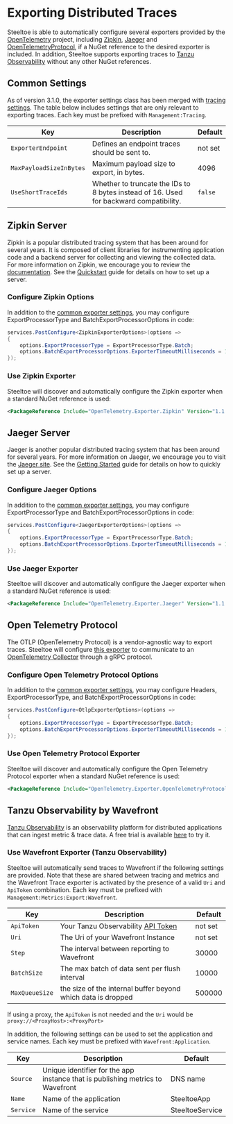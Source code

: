 # Exporting Distributed Traces

Steeltoe is able to automatically configure several exporters provided by the [OpenTelemetry](https://opentelemetry.io) project, including [Zipkin](https://github.com/open-telemetry/opentelemetry-dotnet/tree/main/src/OpenTelemetry.Exporter.Zipkin), [Jaeger](https://github.com/open-telemetry/opentelemetry-dotnet/tree/main/src/OpenTelemetry.Exporter.Jaeger) and [OpenTelemetryProtocol](https://github.com/open-telemetry/opentelemetry-dotnet/tree/main/src/OpenTelemetry.Exporter.OpenTelemetryProtocol), if a NuGet reference to the desired exporter is included. In addition, Steeltoe supports exporting traces to [Tanzu Observability](https://www.broadcom.com/products/software/aiops-observability/tanzu-observability) without any other NuGet references.

## Common Settings

As of version 3.1.0, the exporter settings class has been merged with [tracing settings](./index.md#configure-settings).
The table below includes settings that are only relevant to exporting traces.
Each key must be prefixed with `Management:Tracing`.

| Key | Description | Default |
| --- | --- | --- |
| `ExporterEndpoint` | Defines an endpoint traces should be sent to. | not set |
| `MaxPayloadSizeInBytes` | Maximum payload size to export, in bytes. | 4096 |
| `UseShortTraceIds` | Whether to truncate the IDs to 8 bytes instead of 16. Used for backward compatibility. | `false` |

## Zipkin Server

Zipkin is a popular distributed tracing system that has been around for several years. It is composed of client libraries for instrumenting application code and a backend server for collecting and viewing the collected data. For more information on Zipkin, we encourage you to review the [documentation](https://zipkin.io/). See the [Quickstart](https://zipkin.io/pages/quickstart) guide for details on how to set up a server.

### Configure Zipkin Options

In addition to the [common exporter settings](#common-settings), you may configure ExportProcessorType and BatchExportProcessorOptions in code:

```csharp
services.PostConfigure<ZipkinExporterOptions>(options =>
{
    options.ExportProcessorType = ExportProcessorType.Batch;
    options.BatchExportProcessorOptions.ExporterTimeoutMilliseconds = 1000;
});
```

### Use Zipkin Exporter

Steeltoe will discover and automatically configure the Zipkin exporter when a standard NuGet reference is used:

```xml
<PackageReference Include="OpenTelemetry.Exporter.Zipkin" Version="1.1.0-rc1" />
```

## Jaeger Server

Jaeger is another popular distributed tracing system that has been around for several years. For more information on Jaeger, we encourage you to visit the [Jaeger site](https://www.jaegertracing.io/). See the [Getting Started](https://www.jaegertracing.io/docs/1.24/getting-started/) guide for details on how to quickly set up a server.

### Configure Jaeger Options

In addition to the [common exporter settings](#common-settings), you may configure ExportProcessorType and BatchExportProcessorOptions in code:

```csharp
services.PostConfigure<JaegerExporterOptions>(options =>
{
    options.ExportProcessorType = ExportProcessorType.Batch;
    options.BatchExportProcessorOptions.ExporterTimeoutMilliseconds = 1000;
});
```

### Use Jaeger Exporter

Steeltoe will discover and automatically configure the Jaeger exporter when a standard NuGet reference is used:

```xml
<PackageReference Include="OpenTelemetry.Exporter.Jaeger" Version="1.1.0-rc1" />
```

## Open Telemetry Protocol

The OTLP (OpenTelemetry Protocol) is a vendor-agnostic way to export traces. Steeltoe will configure [this exporter](https://github.com/open-telemetry/opentelemetry-dotnet/tree/main/src/OpenTelemetry.Exporter.OpenTelemetryProtocol) to communicate to an [OpenTelemetry Collector](https://opentelemetry.io/docs/collector/) through a gRPC protocol.

### Configure Open Telemetry Protocol Options

In addition to the [common exporter settings](#common-settings), you may configure Headers, ExportProcessorType, and BatchExportProcessorOptions in code:

```csharp
services.PostConfigure<OtlpExporterOptions>(options =>
{
    options.ExportProcessorType = ExportProcessorType.Batch;
    options.BatchExportProcessorOptions.ExporterTimeoutMilliseconds = 1000;
});
```

### Use Open Telemetry Protocol Exporter

Steeltoe will discover and automatically configure the Open Telemetry Protocol exporter when a standard NuGet reference is used:

```xml
<PackageReference Include="OpenTelemetry.Exporter.OpenTelemetryProtocol" Version="1.1.0-rc1" />
```

## Tanzu Observability by Wavefront

[Tanzu Observability](https://docs.wavefront.com/wavefront_introduction.html) is an observability platform for distributed applications that can ingest metric & trace data. A free trial is available [here](https://tanzu.vmware.com/observability-trial) to try it.

### Use Wavefront Exporter (Tanzu Observability)

Steeltoe will automatically send traces to Wavefront if the following settings are provided. Note that these are shared between tracing and metrics and the Wavefront Trace exporter is activated by the presence of a valid `Uri` and `ApiToken` combination. 
Each key must be prefixed with `Management:Metrics:Export:Wavefront`.

| Key | Description | Default |
| --- | --- | --- |
| `ApiToken` | Your Tanzu Observability [API Token](https://docs.wavefront.com/users_account_managing.html#generate-an-api-token) | not set |
| `Uri` | The Uri of your Wavefront Instance | not set |
| `Step` | The interval between reporting to Wavefront  | 30000  |
| `BatchSize` | The max batch of data sent per flush interval | 10000 |
| `MaxQueueSize` |  the size of the internal buffer beyond which data is dropped | 500000

If using a proxy, the `ApiToken` is not needed and the `Uri` would be `proxy://<ProxyHost>:<ProxyPort>`

In addition, the following settings can be used to set the application and service names.
Each key must be prefixed with `Wavefront:Application`.

| Key | Description | Default |
| --- | --- | --- |
| `Source`| Unique identifier for the app instance that is publishing metrics to Wavefront | DNS name 
| `Name` | Name of the application | SteeltoeApp |
| `Service` | Name of the service | SteeltoeService |
